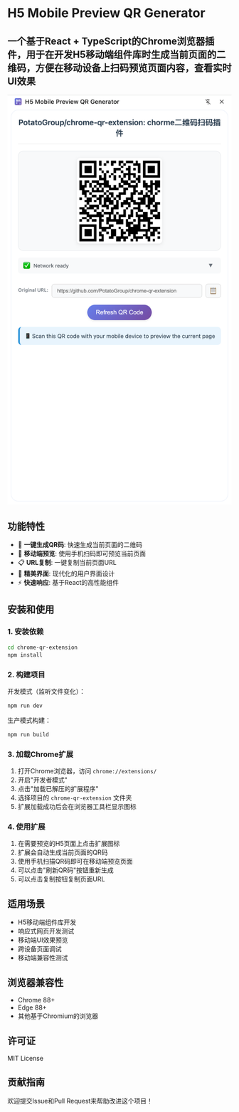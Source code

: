 # H5 Mobile Preview QR Generator

<h2>一个基于React + TypeScript的Chrome浏览器插件，用于在开发H5移动端组件库时生成当前页面的二维码，方便在移动设备上扫码预览页面内容，查看实时UI效果</h2>

<img src="./snapeshot.png">

## 功能特性

- 🔄 **一键生成QR码**: 快速生成当前页面的二维码
- 📱 **移动端预览**: 使用手机扫码即可预览当前页面
- 📋 **URL复制**: 一键复制当前页面URL
- 🎨 **精美界面**: 现代化的用户界面设计
- ⚡ **快速响应**: 基于React的高性能组件

## 安装和使用

### 1. 安装依赖

```bash
cd chrome-qr-extension
npm install
```

### 2. 构建项目

开发模式（监听文件变化）：
```bash
npm run dev
```

生产模式构建：
```bash
npm run build
```

### 3. 加载Chrome扩展

1. 打开Chrome浏览器，访问 `chrome://extensions/`
2. 开启"开发者模式"
3. 点击"加载已解压的扩展程序"
4. 选择项目的 `chrome-qr-extension` 文件夹
5. 扩展加载成功后会在浏览器工具栏显示图标

### 4. 使用扩展

1. 在需要预览的H5页面上点击扩展图标
2. 扩展会自动生成当前页面的QR码
3. 使用手机扫描QR码即可在移动端预览页面
4. 可以点击"刷新QR码"按钮重新生成
5. 可以点击复制按钮复制页面URL

## 适用场景

- H5移动端组件库开发
- 响应式网页开发测试
- 移动端UI效果预览
- 跨设备页面调试
- 移动端兼容性测试

## 浏览器兼容性

- Chrome 88+
- Edge 88+
- 其他基于Chromium的浏览器

## 许可证

MIT License

## 贡献指南

欢迎提交Issue和Pull Request来帮助改进这个项目！